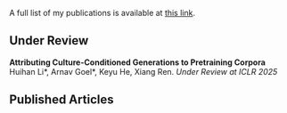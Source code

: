 A full list of my publications is available at [this link](https://scholar.google.com/citations?user=PPozs9sAAAAJ&hl=en).

## Under Review
**Attributing Culture-Conditioned Generations to Pretraining Corpora**\
Huihan Li*, Arnav Goel*, Keyu He, Xiang Ren. *Under Review at ICLR 2025*

## Published Articles
